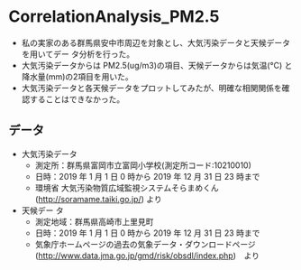 # CorrelationAnalysis_PM2.5
- 私の実家のある群馬県安中市周辺を対象とし、大気汚染データと天候データを用いてデー タ分析を行った。
- 大気汚染データからは PM2.5(ug/m3)の項目、天候データからは気温(°C) と降水量(mm)の2項目を用いた。
- 大気汚染データと各天候データをプロットしてみたが、明確な相関関係を確認することはできなかった。

## データ
- 大気汚染データ
  - 測定所：群馬県富岡市立富岡小学校(測定所コード:10210010)
  - 日時：2019 年 1 月 1 日 0 時から 2019 年 12 月 31 日 23 時まで
  - 環境省 大気汚染物質広域監視システムそらまめくん (http://soramame.taiki.go.jp/) より
- 天候デー タ
  - 測定地域：群馬県高崎市上里見町
  - 日時：2019 年 1 月 1 日 0 時から 2019 年 12 月 31 日 23 時まで
  - 気象庁ホームページの過去の気象データ・ダウンロードページ (http://www.data.jma.go.jp/gmd/risk/obsdl/index.php)　より
